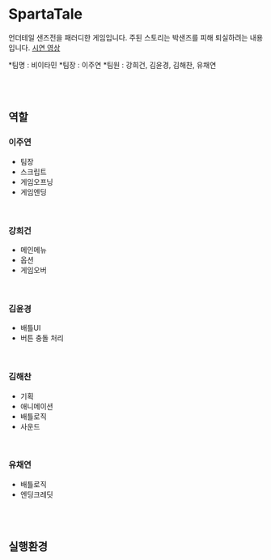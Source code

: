 # SpartaTale
언더테일 샌즈전을 패러디한 게임입니다.
주된 스토리는 박샌즈를 피해 퇴실하려는 내용입니다.
[시연 영상](https://youtu.be/l5O3d3dk_LA)

*팀명 : 비이타민
*팀장 : 이주연
*팀원 : 강희건, 김윤경, 김해찬, 유채연

<br/>
<br/>

## 역할
### 이주연
- 팀장
- 스크립트
- 게임오프닝
- 게임엔딩

<br/>

### 강희건
- 메인메뉴
- 옵션
- 게임오버

<br/>

### 김윤경
- 배틀UI
- 버튼 충돌 처리

<br/>

### 김해찬
- 기획
- 애니메이션
- 배틀로직
- 사운드

<br/>

### 유채연
- 배틀로직
- 엔딩크레딧

<br/>
<br/>

## 실행환경


